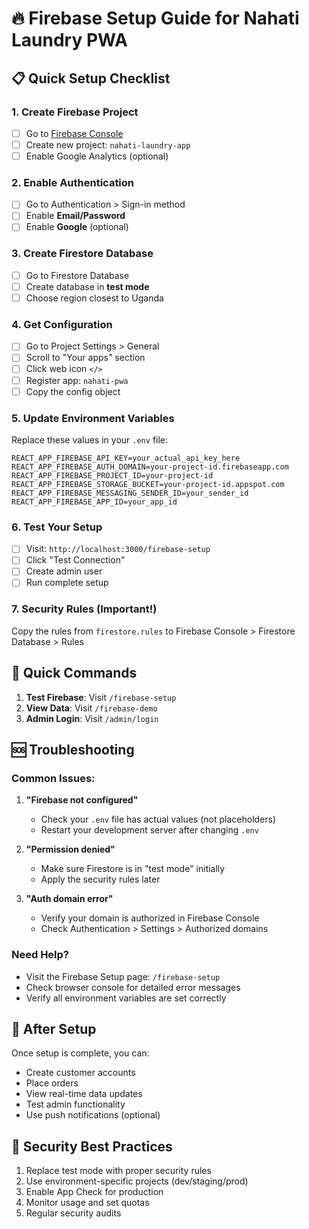 # 🔥 Firebase Setup Guide for Nahati Laundry PWA

## 📋 Quick Setup Checklist

### 1. **Create Firebase Project**

- [ ] Go to [Firebase Console](https://console.firebase.google.com)
- [ ] Create new project: `nahati-laundry-app`
- [ ] Enable Google Analytics (optional)

### 2. **Enable Authentication**

- [ ] Go to Authentication > Sign-in method
- [ ] Enable **Email/Password**
- [ ] Enable **Google** (optional)

### 3. **Create Firestore Database**

- [ ] Go to Firestore Database
- [ ] Create database in **test mode**
- [ ] Choose region closest to Uganda

### 4. **Get Configuration**

- [ ] Go to Project Settings > General
- [ ] Scroll to "Your apps" section
- [ ] Click web icon `</>`
- [ ] Register app: `nahati-pwa`
- [ ] Copy the config object

### 5. **Update Environment Variables**

Replace these values in your `.env` file:

```env
REACT_APP_FIREBASE_API_KEY=your_actual_api_key_here
REACT_APP_FIREBASE_AUTH_DOMAIN=your-project-id.firebaseapp.com
REACT_APP_FIREBASE_PROJECT_ID=your-project-id
REACT_APP_FIREBASE_STORAGE_BUCKET=your-project-id.appspot.com
REACT_APP_FIREBASE_MESSAGING_SENDER_ID=your_sender_id
REACT_APP_FIREBASE_APP_ID=your_app_id
```

### 6. **Test Your Setup**

- [ ] Visit: `http://localhost:3000/firebase-setup`
- [ ] Click "Test Connection"
- [ ] Create admin user
- [ ] Run complete setup

### 7. **Security Rules** (Important!)

Copy the rules from `firestore.rules` to Firebase Console > Firestore Database > Rules

## 🎯 Quick Commands

1. **Test Firebase**: Visit `/firebase-setup`
2. **View Data**: Visit `/firebase-demo`
3. **Admin Login**: Visit `/admin/login`

## 🆘 Troubleshooting

### Common Issues:

1. **"Firebase not configured"**

   - Check your `.env` file has actual values (not placeholders)
   - Restart your development server after changing `.env`

2. **"Permission denied"**

   - Make sure Firestore is in "test mode" initially
   - Apply the security rules later

3. **"Auth domain error"**
   - Verify your domain is authorized in Firebase Console
   - Check Authentication > Settings > Authorized domains

### Need Help?

- Visit the Firebase Setup page: `/firebase-setup`
- Check browser console for detailed error messages
- Verify all environment variables are set correctly

## 🚀 After Setup

Once setup is complete, you can:

- Create customer accounts
- Place orders
- View real-time data updates
- Test admin functionality
- Use push notifications (optional)

## 🔐 Security Best Practices

1. Replace test mode with proper security rules
2. Use environment-specific projects (dev/staging/prod)
3. Enable App Check for production
4. Monitor usage and set quotas
5. Regular security audits
